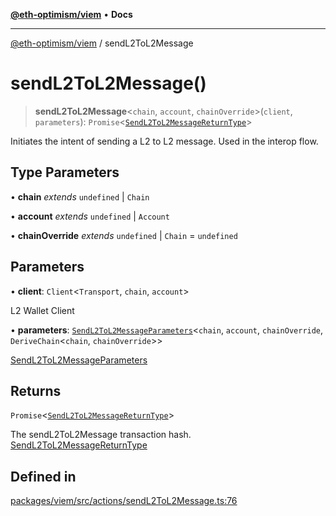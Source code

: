 [**@eth-optimism/viem**](../README.md) • **Docs**

***

[@eth-optimism/viem](../README.md) / sendL2ToL2Message

# sendL2ToL2Message()

> **sendL2ToL2Message**\<`chain`, `account`, `chainOverride`\>(`client`, `parameters`): `Promise`\<[`SendL2ToL2MessageReturnType`](../type-aliases/SendL2ToL2MessageReturnType.md)\>

Initiates the intent of sending a L2 to L2 message. Used in the interop flow.

## Type Parameters

• **chain** *extends* `undefined` \| `Chain`

• **account** *extends* `undefined` \| `Account`

• **chainOverride** *extends* `undefined` \| `Chain` = `undefined`

## Parameters

• **client**: `Client`\<`Transport`, `chain`, `account`\>

L2 Wallet Client

• **parameters**: [`SendL2ToL2MessageParameters`](../type-aliases/SendL2ToL2MessageParameters.md)\<`chain`, `account`, `chainOverride`, `DeriveChain`\<`chain`, `chainOverride`\>\>

[SendL2ToL2MessageParameters](../type-aliases/SendL2ToL2MessageParameters.md)

## Returns

`Promise`\<[`SendL2ToL2MessageReturnType`](../type-aliases/SendL2ToL2MessageReturnType.md)\>

The sendL2ToL2Message transaction hash. [SendL2ToL2MessageReturnType](../type-aliases/SendL2ToL2MessageReturnType.md)

## Defined in

[packages/viem/src/actions/sendL2ToL2Message.ts:76](https://github.com/ethereum-optimism/ecosystem/blob/37c6534910b25082298b9c156497899cc7f9678f/packages/viem/src/actions/sendL2ToL2Message.ts#L76)
